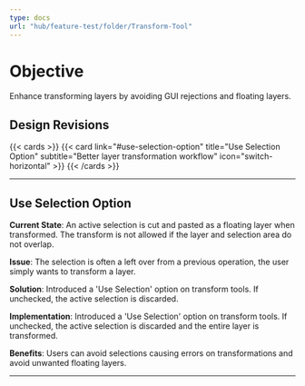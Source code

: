 ```yaml
---
type: docs
url: "hub/feature-test/folder/Transform-Tool"
---
```


# Objective

Enhance transforming layers by avoiding GUI rejections and floating layers.

## Design Revisions

{{< cards >}}
  {{< card link="#use-selection-option" title="Use Selection Option" subtitle="Better layer transformation workflow" icon="switch-horizontal" >}}
{{< /cards >}}

---

<div class="feature-section" id="use-selection-option">

## Use Selection Option

**Current State**: An active selection is cut and pasted as a floating layer when transformed. The transform is not allowed if the layer and selection area do not overlap.

**Issue**: The selection is often a left over from a previous operation, the user simply wants to transform a layer.

**Solution**: Introduced a 'Use Selection' option on transform tools. If unchecked, the active selection is discarded.

**Implementation**: Introduced a 'Use Selection' option on transform tools. If unchecked, the active selection is discarded and the entire layer is transformed.

**Benefits**: Users can avoid selections causing errors on transformations and avoid unwanted floating layers.

</div>

---
